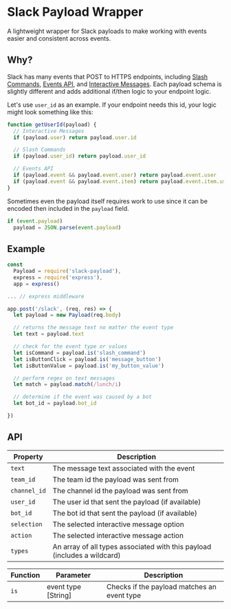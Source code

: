 # Slack Payload Wrapper

A lightweight wrapper for Slack payloads to make working with events easier and consistent across events.

## Why?

Slack has many events that POST to HTTPS endpoints, including [Slash Commands](https://api.slack.com/slash-commands), [Events API](https://api.slack.com/events-api), and [Interactive Messages](https://api.slack.com/docs/message-buttons). Each payload schema is slightly different and adds additional if/then logic to your endpoint logic.

Let's use `user_id` as an example. If your endpoint needs this id, your logic might look something like this:

```js
function getUserId(payload) {
  // Interactive Messages
  if (payload.user) return payload.user.id

  // Slash Commands
  if (payload.user_id) return payload.user_id

  // Events API
  if (payload.event && payload.event.user) return payload.event.user
  if (payload.event && payload.event.item) return payload.event.item.user
}
```

Sometimes even the payload itself requires work to use since it can be encoded then included in the `payload` field.
```js
if (event.payload)
  payload = JSON.parse(event.payload)
```

## Example
```js
const 
  Payload = require('slack-payload'),
  express = require('express'),
  app = express()

... // express middleware

app.post('/slack', (req, res) => {
  let payload = new Payload(req.body)

  // returns the message text no matter the event type
  let text = payload.text

  // check for the event type or values
  let isCommand = payload.is('slash_command')
  let isButtonClick = payload.is('message_button')
  let isButtonValue = payload.is('my_button_value')

  // perform regex on text messages
  let match = payload.match(/lunch/i)

  // determine if the event was caused by a bot
  let bot_id = payload.bot_id

})
```

## API

Property | Description
---|---
`text` | The message text associated with the event
`team_id` | The team id the payload was sent from
`channel_id` | The channel id the payload was sent from
`user_id` | The user id that sent the payload (if available)
`bot_id` | The bot id that sent the payload (if available)
`selection` | The selected interactive message option
`action` | The selected interactive message action
`types` | An array of all types associated with this payload (includes a wildcard)

Function | Parameter | Description
---|---|---
`is` | event type [String] | Checks if the payload matches an event type